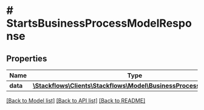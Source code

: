 # # StartsBusinessProcessModelResponse

## Properties

Name | Type | Description | Notes
------------ | ------------- | ------------- | -------------
**data** | [**\Stackflows\Clients\Stackflows\Model\BusinessProcessModelModel**](BusinessProcessModelModel.md) |  | [optional]

[[Back to Model list]](../../README.md#models) [[Back to API list]](../../README.md#endpoints) [[Back to README]](../../README.md)
